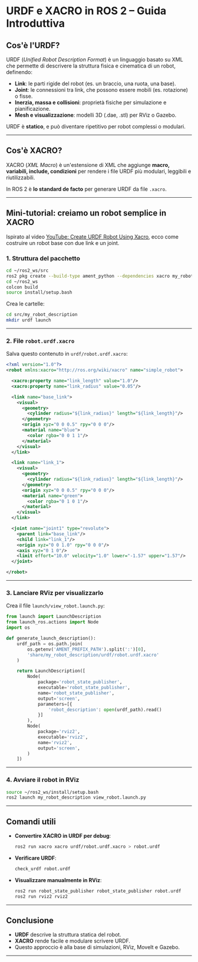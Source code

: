 
#  URDF e XACRO in ROS 2 – Guida Introduttiva

##  Cos'è l'URDF?

URDF (*Unified Robot Description Format*) è un linguaggio basato su XML che permette di descrivere la struttura fisica e cinematica di un robot, definendo:

- **Link**: le parti rigide del robot (es. un braccio, una ruota, una base).
- **Joint**: le connessioni tra link, che possono essere mobili (es. rotazione) o fisse.
- **Inerzia, massa e collisioni**: proprietà fisiche per simulazione e pianificazione.
- **Mesh e visualizzazione**: modelli 3D (.dae, .stl) per RViz o Gazebo.

URDF è **statico**, e può diventare ripetitivo per robot complessi o modulari.

---

##  Cos'è XACRO?

XACRO (*XML Macro*) è un'estensione di XML che aggiunge **macro, variabili, include, condizioni** per rendere i file URDF più modulari, leggibili e riutilizzabili.

In ROS 2 è **lo standard de facto** per generare URDF da file `.xacro`.

---

##  Mini-tutorial: creiamo un robot semplice in XACRO

Ispirato al video [YouTube: Create URDF Robot Using Xacro](https://youtu.be/CwdbsvcpOHM), ecco come costruire un robot base con due link e un joint.

### 1. Struttura del pacchetto

```bash
cd ~/ros2_ws/src
ros2 pkg create --build-type ament_python --dependencies xacro my_robot_description
cd ~/ros2_ws
colcon build
source install/setup.bash
```

Crea le cartelle:

```bash
cd src/my_robot_description
mkdir urdf launch
```

---

### 2. File `robot.urdf.xacro`

Salva questo contenuto in `urdf/robot.urdf.xacro`:

```xml
<?xml version="1.0"?>
<robot xmlns:xacro="http://ros.org/wiki/xacro" name="simple_robot">

  <xacro:property name="link_length" value="1.0"/>
  <xacro:property name="link_radius" value="0.05"/>

  <link name="base_link">
    <visual>
      <geometry>
        <cylinder radius="${link_radius}" length="${link_length}"/>
      </geometry>
      <origin xyz="0 0 0.5" rpy="0 0 0"/>
      <material name="blue">
        <color rgba="0 0 1 1"/>
      </material>
    </visual>
  </link>

  <link name="link_1">
    <visual>
      <geometry>
        <cylinder radius="${link_radius}" length="${link_length}"/>
      </geometry>
      <origin xyz="0 0 0.5" rpy="0 0 0"/>
      <material name="green">
        <color rgba="0 1 0 1"/>
      </material>
    </visual>
  </link>

  <joint name="joint1" type="revolute">
    <parent link="base_link"/>
    <child link="link_1"/>
    <origin xyz="0 0 1.0" rpy="0 0 0"/>
    <axis xyz="0 1 0"/>
    <limit effort="10.0" velocity="1.0" lower="-1.57" upper="1.57"/>
  </joint>

</robot>
```

---

### 3. Lanciare RViz per visualizzarlo

Crea il file `launch/view_robot.launch.py`:

```python
from launch import LaunchDescription
from launch_ros.actions import Node
import os

def generate_launch_description():
    urdf_path = os.path.join(
        os.getenv('AMENT_PREFIX_PATH').split(':')[0],
        'share/my_robot_description/urdf/robot.urdf.xacro'
    )

    return LaunchDescription([
        Node(
            package='robot_state_publisher',
            executable='robot_state_publisher',
            name='robot_state_publisher',
            output='screen',
            parameters=[{
                'robot_description': open(urdf_path).read()
            }]
        ),
        Node(
            package='rviz2',
            executable='rviz2',
            name='rviz2',
            output='screen',
        )
    ])
```

---

### 4. Avviare il robot in RViz

```bash
source ~/ros2_ws/install/setup.bash
ros2 launch my_robot_description view_robot.launch.py
```

---

##  Comandi utili

- **Convertire XACRO in URDF per debug**:
  ```bash
  ros2 run xacro xacro urdf/robot.urdf.xacro > robot.urdf
  ```

- **Verificare URDF**:
  ```bash
  check_urdf robot.urdf
  ```

- **Visualizzare manualmente in RViz**:
  ```bash
  ros2 run robot_state_publisher robot_state_publisher robot.urdf
  ros2 run rviz2 rviz2
  ```

---

##  Conclusione

- **URDF** descrive la struttura statica del robot.
- **XACRO** rende facile e modulare scrivere URDF.
- Questo approccio è alla base di simulazioni, RViz, MoveIt e Gazebo.

---
